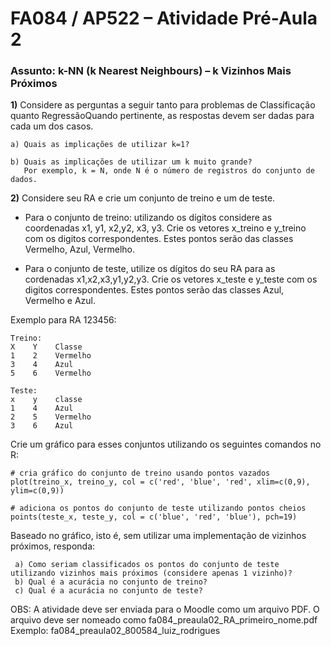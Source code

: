 # FA084 / AP522 – Atividade Pré-Aula 2

### Assunto: k-NN (k Nearest Neighbours) – k Vizinhos Mais Próximos

**1)** Considere as perguntas a seguir tanto para problemas de Classificação quanto RegressãoQuando pertinente, as respostas devem ser dadas para cada um dos casos.

    a) Quais as implicações de utilizar k=1?

    b) Quais as implicações de utilizar um k muito grande?
       Por exemplo, k = N, onde N é o número de registros do conjunto de dados.

**2)** Considere seu RA e crie um conjunto de treino e um de teste.

* Para o conjunto de treino: utilizando os dígitos considere as coordenadas x1, y1, x2,y2, x3, y3. Crie os vetores x_treino e y_treino com os digitos correspondentes. Estes pontos serão das classes Vermelho, Azul, Vermelho.

* Para o conjunto de teste, utilize os dígitos do seu RA para as cordenadas x1,x2,x3,y1,y2,y3. Crie os vetores x_teste e y_teste com os digitos correspondentes. Estes pontos serão das classes Azul, Vermelho e Azul.

Exemplo para RA 123456:

```
Treino:
X    Y    Classe
1    2    Vermelho
3    4    Azul
5    6    Vermelho

Teste:
x    y    classe
1    4    Azul
2    5    Vermelho
3    6    Azul
```

Crie um gráfico para esses conjuntos utilizando os seguintes comandos no R:

```
# cria gráfico do conjunto de treino usando pontos vazados
plot(treino_x, treino_y, col = c('red', 'blue', 'red', xlim=c(0,9), ylim=c(0,9))

# adiciona os pontos do conjunto de teste utilizando pontos cheios
points(teste_x, teste_y, col = c('blue', 'red', 'blue'), pch=19)
```

Baseado no gráfico, isto é, sem utilizar uma implementação de vizinhos próximos, responda:

     a) Como seriam classificados os pontos do conjunto de teste utilizando vizinhos mais próximos (considere apenas 1 vizinho)?
     b) Qual é a acurácia no conjunto de treino?
     c) Qual é a acurácia no conjunto de teste?

OBS: A atividade deve ser enviada para o Moodle como um arquivo PDF.
     O arquivo deve ser nomeado como fa084_preaula02_RA_primeiro_nome.pdf
     Exemplo: fa084_preaula02_800584_luiz_rodrigues

